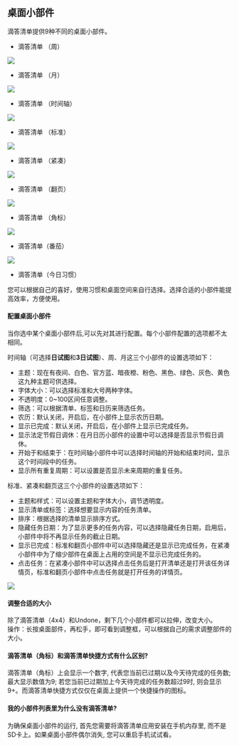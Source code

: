 ## 桌面小部件

滴答清单提供9种不同的桌面小部件。

* 滴答清单 （周）

![](../images/android/widget201.png)

* 滴答清单 （月）

![](../images/android/widget202.png)

* 滴答清单 （时间轴）

![](../images/android/widget207.png)

* 滴答清单 （标准）

![](../images/android/widget203.png)

* 滴答清单 （紧凑）

![](../images/android/widget204.png)

* 滴答清单 （翻页）

![](../images/android/widget205.png)

* 滴答清单 （角标）

![](../images/android/widget206.png)

* 滴答清单（番茄）

![](../images/android/fanqiejishixiaobujian.png)

* 滴答清单（今日习惯）

您可以根据自己的喜好，使用习惯和桌面空间来自行选择。选择合适的小部件能提高效率，方便使用。

#### 配置桌面小部件

当你选中某个桌面小部件后,可以先对其进行配置。每个小部件配置的选项都不太相同。

时间轴（可选择**日试图**和**3日试图**）、周、月这三个小部件的设置选项如下：

* 主题：现在有夜间、白色、官方蓝、暗夜橙、粉色、黑色、绿色、灰色、黄色这九种主题可供选择。
* 字体大小：可以选择标准和大号两种字体。
* 不透明度：0~100区间任意调整。
* 筛选：可以根据清单、标签和日历来筛选任务。
* 农历：默认关闭，开启后，在小部件上显示农历日期。
* 显示已完成：默认关闭，开启后，在小部件上显示已完成任务。
* 显示法定节假日调休：在月日历小部件的设置中可以选择是否显示节假日调休。
* 开始于和结束于：在时间轴小部件中可以选择时间轴的开始和结束时间，显示这个时间段中的任务。
* 显示所有重复周期：可以设置是否显示未来周期的重复任务。

标准、紧凑和翻页这三个小部件的设置选项如下：

* 主题和样式：可以设置主题和字体大小，调节透明度。
* 显示清单或标签：选择想要显示内容的任务清单。
* 排序：根据选择的清单显示排序方式。
* 隐藏任务日期：为了显示更多的任务内容，可以选择隐藏任务日期，启用后，小部件中将不再显示任务的截止日期。
* 显示已完成：标准和翻页小部件中可以选择隐藏还是显示已完成任务，在紧凑小部件中为了缩少部件在桌面上占用的空间是不显示已完成任务的。
* 点击任务：在紧凑小部件中可以选择点击任务后是打开清单还是打开该任务详情页，标准和翻页小部件中点击任务就是打开任务的详情页。

![](../images/android/widgetsetting.png)

#### 调整合适的大小

除了滴答清单（4x4）和Undone，剩下几个小部件都可以拉伸，改变大小。 <br>操作：长按桌面部件，再松手，即可看到调整框，可以根据自己的需求调整部件的大小。

#### 滴答清单（角标）和滴答清单快捷方式有什么区别?

滴答清单（角标）上会显示一个数字, 代表您当前已过期以及今天待完成的任务数; 最大显示数值为9; 若您当前已过期加上今天待完成的任务数超过9时, 则会显示9+。而滴答清单快捷方式仅仅在桌面上提供一个快捷操作的图标。

#### 我的小部件列表里为什么没有滴答清单?

为确保桌面小部件的运行, 首先您需要将滴答清单应用安装在手机内存里, 而不是SD卡上。如果桌面小部件偶尔消失, 您可以重启手机试试看。

